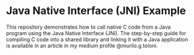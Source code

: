 # Java Native Interface (JNI) Example
This repository demonstrates how to call native C code from a Java program using the Java Native Interface (JNI). The step-by-step guide for compiling C code into a shared library and linking it with a Java application is available in an article in my medium profile @murilo.g.toloni.